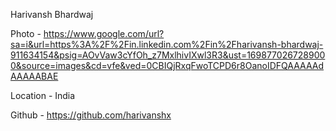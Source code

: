 Harivansh Bhardwaj

Photo - https://www.google.com/url?sa=i&url=https%3A%2F%2Fin.linkedin.com%2Fin%2Fharivansh-bhardwaj-911634154&psig=AOvVaw3cYfOh_z7MxlhivIXwl3R3&ust=1698770267289000&source=images&cd=vfe&ved=0CBIQjRxqFwoTCPD6r8OanoIDFQAAAAAdAAAAABAE

Location - India

Github - https://github.com/harivanshx
